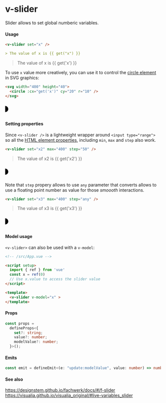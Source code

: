 # v-slider

Slider allows to set global numberic variables.

#### Usage

```md
<v-slider set="x" />

> The value of x is {{ get("x") }}
```

<v-slider set="x"  />

> The value of x is {{ get('x') }}

To use `x` value more creatively, you can use it to control the [circle element](https://developer.mozilla.org/en-US/docs/Web/SVG/Element/circle) in SVG graphics:

```md
<svg width="400" height="40">
  <circle :cx="get('x')" cy="20" r="10" />
</svg>
```

<svg width="400" height="40">
  <circle :cx="get('x')" cy="20" r="10" />
</svg>

#### Setting properties

Since `<v-slider />` is a lightweight wrapper around `<input type="range">` so all the [HTML element properties](https://developer.mozilla.org/en-US/docs/Web/HTML/Element/input/range), including `min`, `max` and `step` also work.

```md
<v-slider set="x2" max="400" step="50" />
```

<v-slider set="x2" max="400" step="50" />

> The value of x2 is {{ get('x2') }}

<svg width="400" height="40">
  <circle :cx="get('x2')" cy="20" r="10" />
</svg>

Note that `step` propery allows to use `any` parameter that converts allows to use a floating point number as value for those _smoooth_ interactions.

```md
<v-slider set="x3" max="400" step="any" />
```

<v-slider set="x3" max="400" step="any" />

> The value of x3 is {{ get('x3') }}

<svg width="400" height="40">
  <circle :cx="get('x3')" cy="20" r="10" />
</svg>

#### Model usage

`<v-slider>` can also be used with a `v-model`:

```md
<!-- /src/App.vue -->

<script setup>
  import { ref } from 'vue'
  const x = ref(0)
  // Use x.value to access the slider value
</script>

<template>
  <v-slider v-model="x" >
</template>
```

#### Props

```ts
const props =
  defineProps<{
    set?: string;
    value?: number;
    modelValue?: number;
  }>();
```

#### Emits

```ts
const emit = defineEmit<(e: "update:modelValue", value: number) => number>();
```

#### See also

https://designstem.github.io/fachwerk/docs/#/f-slider
https://visualia.github.io/visualia_original/#live-variables_slider
